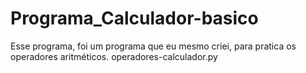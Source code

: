 # Programa_Calculador-basico
 Esse programa, foi um programa que eu mesmo criei, para pratica os operadores aritméticos.
 operadores-calculador.py
